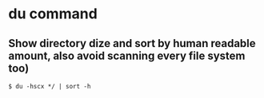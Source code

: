 # du command

## Show directory dize and sort by human readable amount, also avoid scanning every file system too)
    $ du -hscx */ | sort -h
